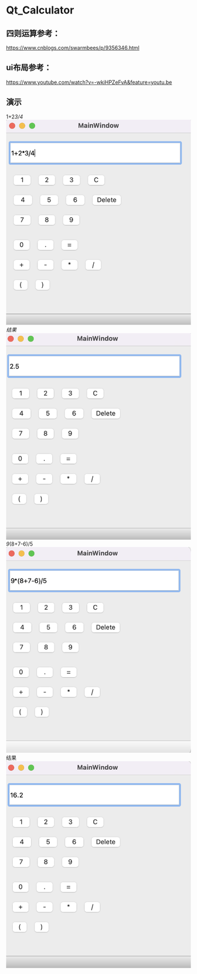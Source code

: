 # Qt_Calculator

## 四则运算参考：<br>
https://www.cnblogs.com/swarmbees/p/9356346.html
## ui布局参考：<br>
https://www.youtube.com/watch?v=-wkiHPZeFvA&feature=youtu.be
<br>
## 演示
1+2*3/4<br>
![](https://github.com/liuzhen910201/Qt_Calculator/blob/main/png/Q1.png)
<br>
结果<br>
![](https://github.com/liuzhen910201/Qt_Calculator/blob/main/png/A1.png)
<br>
9*(8+7-6)/5<br>
![](https://github.com/liuzhen910201/Qt_Calculator/blob/main/png/Q2.png)
<br>
结果<br>
![](https://github.com/liuzhen910201/Qt_Calculator/blob/main/png/A2.png)
